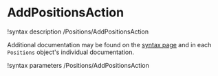 # AddPositionsAction

!syntax description /Positions/AddPositionsAction

Additional documentation may be found on the [syntax page](/syntax/positions/index.md) and
in each `Positions` object's individual documentation.

!syntax parameters /Positions/AddPositionsAction
